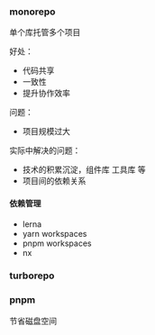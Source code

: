 

### monorepo


单个库托管多个项目 

好处：
- 代码共享
- 一致性
- 提升协作效率


问题：
- 项目规模过大 


实际中解决的问题：
- 技术的积累沉淀，组件库 工具库 等 
- 项目间的依赖关系 


#### 依赖管理

- lerna
- yarn workspaces
- pnpm workspaces
- nx



### turborepo




### pnpm

节省磁盘空间 
